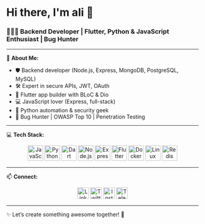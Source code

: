 # Hi there, I'm ali 👋

### 👨🏻‍💻 Backend Developer | Flutter, Python & JavaScript Enthusiast | Bug Hunter

---
🚀 **About Me:**
- 🛡️ Backend developer (Node.js, Express, MongoDB, PostgreSQL, MySQL)
- 🛠️ Expert in secure APIs, JWT, OAuth
- 📱 Flutter app builder with BLoC & Dio
- 💻 JavaScript lover (Express, full-stack)
- 🐍 Python automation & security geek
- 🐛 Bug Hunter | OWASP Top 10 | Penetration Testing

---
💻 **Tech Stack:**
<p align="center">
  <img src="https://cdn.jsdelivr.net/gh/devicons/devicon/icons/javascript/javascript-original.svg" height="40" alt="JavaScript"/>
  <img src="https://cdn.jsdelivr.net/gh/devicons/devicon/icons/python/python-original.svg" height="40" alt="Python"/>
  <img src="https://cdn.jsdelivr.net/gh/devicons/devicon/icons/dart/dart-original.svg" height="40" alt="Dart"/>
  <img src="https://cdn.jsdelivr.net/gh/devicons/devicon/icons/nodejs/nodejs-original.svg" height="40" alt="Node.js"/>
  <img src="https://cdn.jsdelivr.net/gh/devicons/devicon/icons/express/express-original.svg" height="40" alt="Express"/>
  <img src="https://cdn.jsdelivr.net/gh/devicons/devicon/icons/flutter/flutter-original.svg" height="40" alt="Flutter"/>
  <img src="https://cdn.jsdelivr.net/gh/devicons/devicon/icons/docker/docker-original.svg" height="40" alt="Docker"/>
  <img src="https://cdn.jsdelivr.net/gh/devicons/devicon/icons/linux/linux-original.svg" height="40" alt="Linux"/>
  <img src="https://cdn.jsdelivr.net/gh/devicons/devicon/icons/redis/redis-original.svg" height="40" alt="Redis"/>

</p>

---
📫 **Connect:**  
<p align="center">
  <a href="https://www.linkedin.com/in/yourprofile"><img src="https://cdn.jsdelivr.net/gh/devicons/devicon/icons/linkedin/linkedin-original.svg" height="30" alt="LinkedIn"/></a>
  <a href="https://twitter.com/yourprofile"><img src="https://cdn.jsdelivr.net/gh/devicons/devicon/icons/twitter/twitter-original.svg" height="30" alt="Twitter"/></a>
  <a href="https://www.instagram.com/yourprofile"><img src="https://upload.wikimedia.org/wikipedia/commons/a/a5/Instagram_icon.png" height="30" alt="Instagram"/></a>
  <a href="https://t.me/scamerblacks"><img src="https://upload.wikimedia.org/wikipedia/commons/8/82/Telegram_logo.svg" height="30" alt="Telegram"/></a>
</p>

---
✨ Let’s create something awesome together! 🚀
